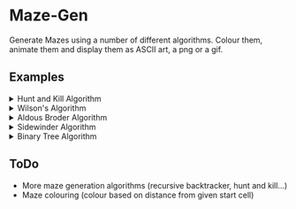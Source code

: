 # Maze-Gen

Generate Mazes using a number of different algorithms. Colour them, animate them and display them as ASCII art, a png or a gif.

## Examples
<details><summary>Hunt and Kill Algorithm</summary>
  <p align="center">
    <img src="https://github.com/JPDye/Maze-Gen/blob/main/imgs/hunt_and_kill.png" />
  </p>
  <p>Pick a random cell and perform a mostly random walk (avoid already visited cells). When a cell is reached where there are no unvisited neighbours, end the walk and start a new one at the first unvisited cell that borders a visited cell. Creates mazes with long, windy passages. Not the most efficient algorithm.</p>
</details>

<details><summary>Wilson's Algorithm</summary>
  <p align="center">
    <img src="https://github.com/JPDye/Maze-Gen/blob/66c506aced05a7ad7d2b199d78daf1928dd50b29/imgs/wilsons.png" />
  </p>
  <p>Loop-erased random walk. Creates mazes with very little bias. Quite inefficient however. Possible implemntation would focus on creating walls and be much faster (since the entire boundary is a wall) so the loop only has to find the boundary rather than the single visited cell as in the current implementation. Would require a rework of existing code however.</p>
</details>

<details><summary>Aldous Broder Algorithm</summary>
  <p align="center">
    <img src="https://github.com/JPDye/Maze-Gen/blob/66c506aced05a7ad7d2b199d78daf1928dd50b29/imgs/aldous_broder.png" />
  </p>
  <p>Random walk. Very inefficient but creates mazes with little bias.</p>
</details>

<details><summary>Sidewinder Algorithm</summary>
  <p align="center">
    <img src="https://github.com/JPDye/Maze-Gen/blob/66c506aced05a7ad7d2b199d78daf1928dd50b29/imgs/sidewinder.png" />
  </p>
  <p>Randomly descide whether to carve east or north. If east is chosen add the cell to the current "run". If north is chosen pick a cell in the run and move north from that cell (if possible) and end the run. Repeat until all cells are visited. Creates mazes with an empty passage at the top and a bias for passages running to the north east.</p>
</details>

<details><summary>Binary Tree Algorithm</summary>
  <p align="center">
    <img src="https://github.com/JPDye/Maze-Gen/blob/66c506aced05a7ad7d2b199d78daf1928dd50b29/imgs/binary_tree.png" />
  </p>
  <p>Randomly decide to carve either north or east. If north isn't possible, carve east. If east isn't possible, carve north. If neither can be done, do nothing. This algorithm creates mazes with an empty passage at the north and east of the maze with a strong bias for passages running to the north east.</p>
</details>

## ToDo
* More maze generation algorithms (recursive backtracker, hunt and kill...)
* Maze colouring (colour based on distance from given start cell)
